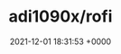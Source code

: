 ---
title: "adi1090x/rofi"
link: "https://github.com/adi1090x/rofi"
date: "2021-12-01 18:31:53 +0000"
description: "A large collection of Rofi based custom Menu, Applets, Launchers & Powermenus."
category: "github"
---